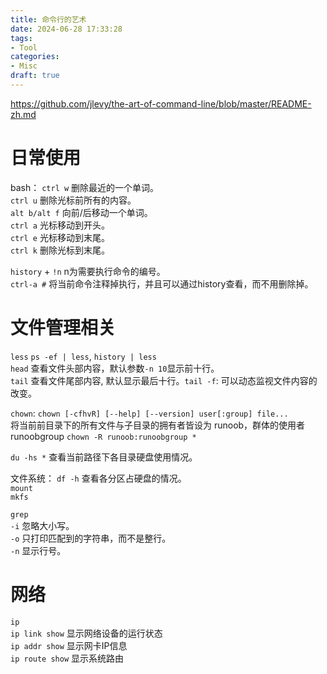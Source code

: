 ```yaml
---
title: 命令行的艺术
date: 2024-06-28 17:33:28
tags:
- Tool
categories:
- Misc
draft: true
---
```


https://github.com/jlevy/the-art-of-command-line/blob/master/README-zh.md

# 日常使用

bash：
`ctrl w` 删除最近的一个单词。  
`ctrl u` 删除光标前所有的内容。  
`alt b/alt f` 向前/后移动一个单词。  
`ctrl a` 光标移动到开头。  
`ctrl e` 光标移动到末尾。  
`ctrl k` 删除光标到末尾。

`history` + `!n` n为需要执行命令的编号。  
`ctrl-a #` 将当前命令注释掉执行，并且可以通过history查看，而不用删除掉。

# 文件管理相关

`less` `ps -ef | less`, `history | less`  
`head` 查看文件头部内容，默认参数`-n 10`显示前十行。  
`tail` 查看文件尾部内容, 默认显示最后十行。`tail -f`: 可以动态监视文件内容的改变。

`chown`: `chown [-cfhvR] [--help] [--version] user[:group] file...`  
将当前前目录下的所有文件与子目录的拥有者皆设为 runoob，群体的使用者 runoobgroup `chown -R runoob:runoobgroup *`

`du -hs *` 查看当前路径下各目录硬盘使用情况。

文件系统：
`df -h` 查看各分区占硬盘的情况。  
`mount`  
`mkfs`

`grep`  
`-i` 忽略大小写。  
`-o` 只打印匹配到的字符串，而不是整行。  
`-n` 显示行号。  

# 网络

`ip`  
`ip link show` 显示网络设备的运行状态  
`ip addr show` 显示网卡IP信息  
`ip route show` 显示系统路由
